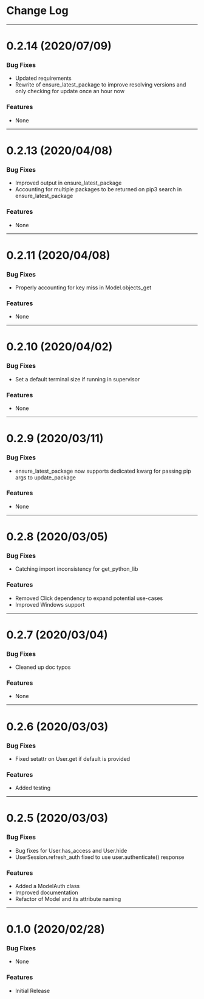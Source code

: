 # Change Log

---

# 0.2.14 (2020/07/09)

### Bug Fixes
* Updated requirements
* Rewrite of ensure_latest_package to improve resolving versions and only checking for update once an hour now 
### Features
* None

---

# 0.2.13 (2020/04/08)

### Bug Fixes
* Improved output in ensure_latest_package
* Accounting for multiple packages to be returned on pip3 search in ensure_latest_package
### Features
* None

---

# 0.2.11 (2020/04/08)

### Bug Fixes
* Properly accounting for key miss in Model.objects_get 
### Features
* None

---

# 0.2.10 (2020/04/02)

### Bug Fixes
* Set a default terminal size if running in supervisor
### Features
* None

---

# 0.2.9 (2020/03/11)

### Bug Fixes
* ensure_latest_package now supports dedicated kwarg for passing pip args to update_package
### Features
* None

---

# 0.2.8 (2020/03/05)

### Bug Fixes
* Catching import inconsistency for get_python_lib
### Features
* Removed Click dependency to expand potential use-cases
* Improved Windows support

---

# 0.2.7 (2020/03/04)

### Bug Fixes
* Cleaned up doc typos
### Features
* None

---

# 0.2.6 (2020/03/03)

### Bug Fixes
* Fixed setattr on User.get if default is provided
### Features
* Added testing

---

# 0.2.5 (2020/03/03)

### Bug Fixes
* Bug fixes for User.has_access and User.hide
* UserSession.refresh_auth fixed to use user.authenticate() response

### Features
* Added a ModelAuth class
* Improved documentation
* Refactor of Model and its attribute naming

---

# 0.1.0 (2020/02/28)

### Bug Fixes
* None

### Features
* Initial Release
